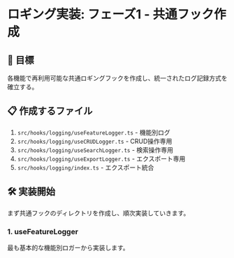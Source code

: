 # ロギング実装: フェーズ1 - 共通フック作成

## 🎯 目標

各機能で再利用可能な共通ロギングフックを作成し、統一されたログ記録方式を確立する。

## 📋 作成するファイル

1. `src/hooks/logging/useFeatureLogger.ts` - 機能別ログ
2. `src/hooks/logging/useCRUDLogger.ts` - CRUD操作専用
3. `src/hooks/logging/useSearchLogger.ts` - 検索操作専用
4. `src/hooks/logging/useExportLogger.ts` - エクスポート専用
5. `src/hooks/logging/index.ts` - エクスポート統合

## 🛠️ 実装開始

まず共通フックのディレクトリを作成し、順次実装していきます。

### 1. useFeatureLogger

最も基本的な機能別ロガーから実装します。
